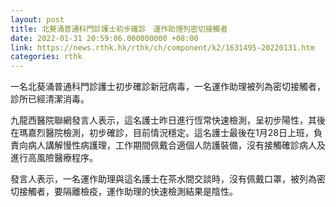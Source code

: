 ```yaml
---
layout: post
title: 北葵涌普通科門診護士初步確診　運作助理列密切接觸者
date: 2022-01-31 20:59:06.000000000 +08:00
link: https://news.rthk.hk/rthk/ch/component/k2/1631495-20220131.htm
categories: rthk
---
```


一名北葵涌普通科門診護士初步確診新冠病毒，一名運作助理被列為密切接觸者，診所已經清潔消毒。

九龍西醫院聯網發言人表示，這名護士昨日進行恆常快速檢測，呈初步陽性，其後在瑪嘉烈醫院檢測，初步確診，目前情況穩定。這名護士最後在1月28日上班，負責向病人講解慢性病護理，工作期間佩戴合適個人防護裝備，沒有接觸確診病人及進行高風險醫療程序。

發言人表示，一名運作助理與這名護士在茶水間交談時，沒有佩戴口罩，被列為密切接觸者，要隔離檢疫，運作助理的快速檢測結果是陰性。
